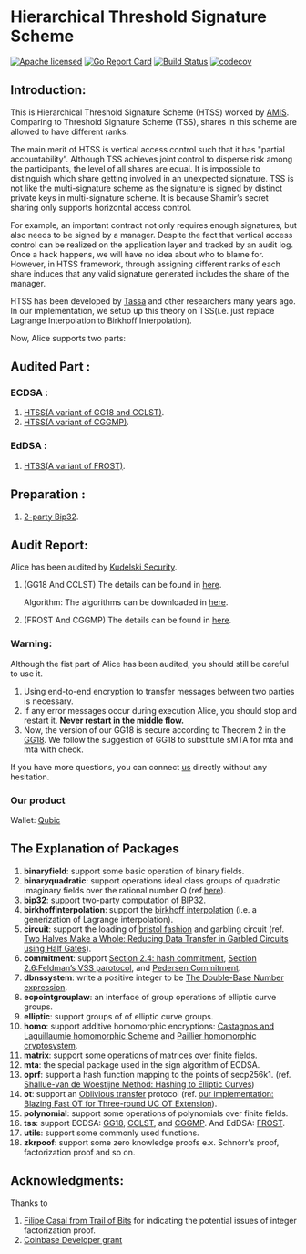 
# Hierarchical Threshold Signature Scheme
[![Apache licensed][1]][2] [![Go Report Card][3]][4] [![Build Status][5]][6] [![codecov][7]][8]

[1]: https://img.shields.io/badge/License-Apache%202.0-blue.svg
[2]: LICENSE
[3]: https://goreportcard.com/badge/github.com/getamis/alice
[4]: https://goreportcard.com/report/github.com/getamis/alice
[5]: https://travis-ci.com/getamis/alice.svg?branch=master
[6]: https://travis-ci.com/getamis/alice
[7]: https://codecov.io/gh/getamis/alice/branch/master/graph/badge.svg
[8]: https://codecov.io/gh/getamis/alice

## Introduction:

This is Hierarchical Threshold Signature Scheme (HTSS) worked by [AMIS](https://www.am.is). Comparing to Threshold Signature Scheme (TSS), shares in this scheme are allowed to have different ranks.

The main merit of HTSS is vertical access control such that it has "partial accountability”. Although TSS achieves joint control to disperse risk among the participants, the level of all shares are equal. It is impossible to distinguish which share getting involved in an unexpected signature. TSS is not like the multi-signature scheme as the signature is signed by distinct private keys in multi-signature scheme. It is because Shamir’s secret sharing only supports horizontal access control.

For example, an important contract not only requires enough signatures, but also needs to be signed by a manager. Despite the fact that vertical access control can be realized on the application layer and tracked by an audit log. Once a hack happens, we will have no idea about who to blame for. However, in HTSS framework, through assigning different ranks of each share induces that any valid signature generated includes the share of the manager.

HTSS  has been developed by [Tassa](https://www.openu.ac.il/lists/mediaserver_documents/personalsites/tamirtassa/hss_conf.pdf) and other researchers many years ago. In our implementation, we setup up this theory on TSS(i.e. just replace Lagrange Interpolation to Birkhoff Interpolation).

Now, Alice supports two parts:
## Audited Part :

### ECDSA :
1. [HTSS(A variant of GG18 and CCLST)](./crypto/tss/ecdsa/README.md).
2. [HTSS(A variant of CGGMP)](./crypto/tss/ecdsa/README.md).


### EdDSA :
1. [HTSS(A variant of FROST)](./crypto/tss/eddsa/frost/README.md).


## Preparation : 
1. [2-party Bip32](./crypto/bip32/README.md).


## Audit Report:
 Alice has been audited by [Kudelski Security](https://www.kudelskisecurity.com). 
1. (GG18 And CCLST) The details can be found in [here](./REPORT_2020-05-19.pdf).
    
    Algorithm: The algorithms can be downloaded in [here](./GG18AndCCLST.pdf).
2. (FROST And CGGMP) The details can be found in [here](./REPORT_2022.pdf).


### Warning:
Although the fist part of Alice has been audited, you should still be careful to use it. 
1. Using end-to-end encryption to transfer messages between two parties is necessary. 
2. If any error messages occur during execution Alice, you should stop and restart it. **Never restart in the middle flow.**
3. Now, the version of our GG18 is secure according to Theorem 2 in the [GG18](https://eprint.iacr.org/2019/114.pdf). We follow the suggestion of GG18 to substitute sMTA for mta and mta with check.


If you have more questions, you can connect [us](https://www.am.is/) directly without any hesitation.

### Our product
Wallet: [Qubic](https://www.qubic.app/en.html)


## The Explanation of Packages
1. **binaryfield**: support some basic operation of binary fields.
2. **binaryquadratic**: support operations  ideal class groups of quadratic imaginary fields over the rational number Q (ref.[here](https://math.stanford.edu/~conrad/676Page/handouts/picgroup.pdf)).
3. **bip32**: support two-party computation of [BIP32](https://github.com/bitcoin/bips/blob/master/bip-0032.mediawiki).
4. **birkhoffinterpolation**: support the [birkhoff interpolation](https://en.wikipedia.org/wiki/Birkhoff_interpolation) (i.e. a generization of Lagrange interpolation).
5. **circuit**: support the loading of [bristol fashion](https://homes.esat.kuleuven.be/~nsmart/MPC/) and garbling circuit (ref. [Two Halves Make a Whole: Reducing Data Transfer in Garbled Circuits using Half Gates](https://eprint.iacr.org/2014/756)).
6. **commitment**: support [Section 2.4: hash commitment](https://eprint.iacr.org/2019/114.pdf), [Section 2.6:Feldman’s VSS parotocol](https://eprint.iacr.org/2019/114.pdf), and [Pedersen Commitment](https://research.nccgroup.com/2021/06/15/on-the-use-of-pedersen-commitments-for-confidential-payments/).
7. **dbnssystem**: write a positive integer to be [The Double-Base Number expression](https://link.springer.com/chapter/10.1007/978-3-540-70500-0_32).
8. **ecpointgrouplaw**: an interface of group operations of elliptic curve groups.
9. **elliptic**: support groups of of elliptic curve groups.
10. **homo**: support additive homomorphic encryptions: [Castagnos and Laguillaumie homomorphic Scheme](https://github.com/getamis/alice/tree/master/crypto/homo/cl) and [Paillier homomorphic cryptosystem](https://github.com/getamis/alice/tree/master/crypto/homo/paillier).
11. **matrix**: support some operations of matrices over finite fields.
12. **mta**: the special package used in the sign algorithm of ECDSA.
13. **oprf**: support a hash function mapping to the points of secp256k1. (ref. [Shallue-van de Woestijne Method: Hashing to Elliptic Curves](https://tools.ietf.org/html/draft-irtf-cfrg-hash-to-curve-04#section-6.9.1))
14. **ot**: support an [Oblivious transfer](https://en.wikipedia.org/wiki/Oblivious_transfer) protocol (ref. [our implementation: Blazing Fast OT for Three-round UC OT Extension](https://link.springer.com/chapter/10.1007/978-3-030-45388-6_11)).
15. **polynomial**: support some operations of polynomials over finite fields.
16. **tss**: support ECDSA: [GG18](https://eprint.iacr.org/2019/114.pdf), [CCLST](https://link.springer.com/chapter/10.1007/978-3-030-45388-6_10), and [CGGMP](https://eprint.iacr.org/2021/060). And EdDSA: [FROST](https://link.springer.com/chapter/10.1007/978-3-030-81652-0_2).
17. **utils**: support some commonly used functions.
18. **zkrpoof**: support some zero knowledge proofs e.x. Schnorr's proof, factorization proof and so on.



## Acknowledgments:
Thanks to 
1. [Filipe Casal from Trail of Bits](https://www.trailofbits.com) for indicating the potential issues of integer factorization proof.
2. [Coinbase Developer grant](https://www.coinbase.com/blog/announcing-our-second-developer-grant-winners)